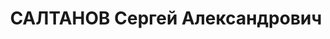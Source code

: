 ---
title: САЛТАНОВ Сергей Александрович
description: "Род. в 1904, г. Арзамас, русский. Проживал: г. Москва. Руководитель\
  \ лесобумажной группы КПК при ЦКВКП(б), ранее - отв. секретарь Нижгубкома ВЛКСМ\
  \ \n  Арестован 05.07.1937. Обв.: организационная а/с терр. деят-ть. Приговор: ВК\
  \ ВС СССР, 27.11.1937 – ВМН. Расстрелян 27.11.1937"
---